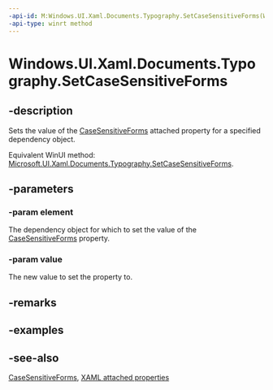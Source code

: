 ```yaml
---
-api-id: M:Windows.UI.Xaml.Documents.Typography.SetCaseSensitiveForms(Windows.UI.Xaml.DependencyObject,System.Boolean)
-api-type: winrt method
---
```


<!-- Method syntax
public void SetCaseSensitiveForms(Windows.UI.Xaml.DependencyObject element, System.Boolean value)
-->

# Windows.UI.Xaml.Documents.Typography.SetCaseSensitiveForms

## -description
Sets the value of the [CaseSensitiveForms](typography_casesensitiveforms.md) attached property for a specified dependency object.

Equivalent WinUI method: [Microsoft.UI.Xaml.Documents.Typography.SetCaseSensitiveForms](/windows/winui/api/microsoft.ui.xaml.documents.typography.setcasesensitiveforms).

## -parameters
### -param element
The dependency object for which to set the value of the [CaseSensitiveForms](typography_casesensitiveforms.md) property.

### -param value
The new value to set the property to.

## -remarks

## -examples

## -see-also

[CaseSensitiveForms](typography_casesensitiveforms.md), [XAML attached properties](/windows/uwp/xaml-platform/attached-properties-overview)
